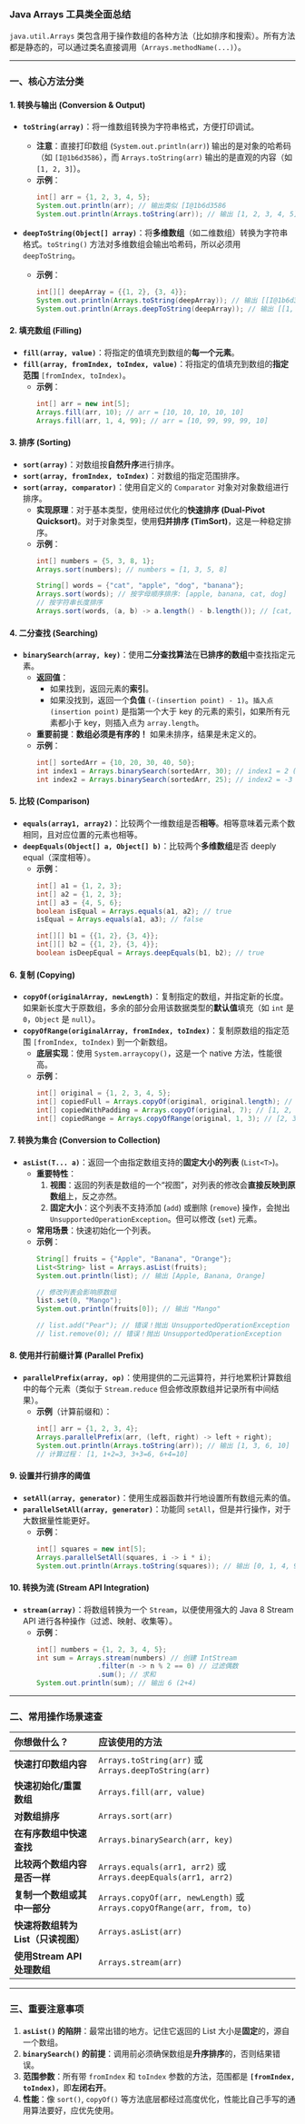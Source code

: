
### **Java Arrays 工具类全面总结**

`java.util.Arrays` 类包含用于操作数组的各种方法（比如排序和搜索）。所有方法都是静态的，可以通过类名直接调用（`Arrays.methodName(...)`）。

---

### **一、核心方法分类**

#### **1. 转换与输出 (Conversion & Output)**

*   **`toString(array)`**：将一维数组转换为字符串格式，方便打印调试。
    *   **注意**：直接打印数组 (`System.out.println(arr)`) 输出的是对象的哈希码（如 `[I@1b6d3586`），而 `Arrays.toString(arr)` 输出的是直观的内容（如 `[1, 2, 3]`）。
    *   **示例**：
        ```java
        int[] arr = {1, 2, 3, 4, 5};
        System.out.println(arr); // 输出类似 [I@1b6d3586
        System.out.println(Arrays.toString(arr)); // 输出 [1, 2, 3, 4, 5]
        ```

*   **`deepToString(Object[] array)`**：将**多维数组**（如二维数组）转换为字符串格式。`toString()` 方法对多维数组会输出哈希码，所以必须用 `deepToString`。
    *   **示例**：
        ```java
        int[][] deepArray = {{1, 2}, {3, 4}};
        System.out.println(Arrays.toString(deepArray)); // 输出 [[I@1b6d3586, [I@4554617c]
        System.out.println(Arrays.deepToString(deepArray)); // 输出 [[1, 2], [3, 4]]
        ```

#### **2. 填充数组 (Filling)**

*   **`fill(array, value)`**：将指定的值填充到数组的**每一个元素**。
*   **`fill(array, fromIndex, toIndex, value)`**：将指定的值填充到数组的**指定范围** `[fromIndex, toIndex)`。
    *   **示例**：
        ```java
        int[] arr = new int[5];
        Arrays.fill(arr, 10); // arr = [10, 10, 10, 10, 10]
        Arrays.fill(arr, 1, 4, 99); // arr = [10, 99, 99, 99, 10]
        ```

#### **3. 排序 (Sorting)**

*   **`sort(array)`**：对数组按**自然升序**进行排序。
*   **`sort(array, fromIndex, toIndex)`**：对数组的指定范围排序。
*   **`sort(array, comparator)`**：使用自定义的 `Comparator` 对象对对象数组进行排序。
    *   **实现原理**：对于基本类型，使用经过优化的**快速排序 (Dual-Pivot Quicksort)**。对于对象类型，使用**归并排序 (TimSort)**，这是一种稳定排序。
    *   **示例**：
        ```java
        int[] numbers = {5, 3, 8, 1};
        Arrays.sort(numbers); // numbers = [1, 3, 5, 8]

        String[] words = {"cat", "apple", "dog", "banana"};
        Arrays.sort(words); // 按字母顺序排序: [apple, banana, cat, dog]
        // 按字符串长度排序
        Arrays.sort(words, (a, b) -> a.length() - b.length()); // [cat, dog, apple, banana]
        ```

#### **4. 二分查找 (Searching)**

*   **`binarySearch(array, key)`**：使用**二分查找算法**在**已排序的数组**中查找指定元素。
    *   **返回值**：
        *   如果找到，返回元素的**索引**。
        *   如果没找到，返回一个**负值** `(-(insertion point) - 1)`。`插入点 (insertion point)` 是指第一个大于 key 的元素的索引，如果所有元素都小于 key，则插入点为 `array.length`。
    *   **重要前提**：**数组必须是有序的！** 如果未排序，结果是未定义的。
    *   **示例**：
        ```java
        int[] sortedArr = {10, 20, 30, 40, 50};
        int index1 = Arrays.binarySearch(sortedArr, 30); // index1 = 2 (找到)
        int index2 = Arrays.binarySearch(sortedArr, 25); // index2 = -3 (未找到。插入点应为 index=2, -(-2)-1 = -3)
        ```

#### **5. 比较 (Comparison)**

*   **`equals(array1, array2)`**：比较两个一维数组是否**相等**。相等意味着元素个数相同，且对应位置的元素也相等。
*   **`deepEquals(Object[] a, Object[] b)`**：比较两个**多维数组**是否 deeply equal（深度相等）。
    *   **示例**：
        ```java
        int[] a1 = {1, 2, 3};
        int[] a2 = {1, 2, 3};
        int[] a3 = {4, 5, 6};
        boolean isEqual = Arrays.equals(a1, a2); // true
        isEqual = Arrays.equals(a1, a3); // false

        int[][] b1 = {{1, 2}, {3, 4}};
        int[][] b2 = {{1, 2}, {3, 4}};
        boolean isDeepEqual = Arrays.deepEquals(b1, b2); // true
        ```

#### **6. 复制 (Copying)**

*   **`copyOf(originalArray, newLength)`**：复制指定的数组，并指定新的长度。如果新长度大于原数组，多余的部分会用该数据类型的**默认值**填充（如 `int` 是 `0`，`Object` 是 `null`）。
*   **`copyOfRange(originalArray, fromIndex, toIndex)`**：复制原数组的指定范围 `[fromIndex, toIndex)` 到一个新数组。
    *   **底层实现**：使用 `System.arraycopy()`，这是一个 native 方法，性能很高。
    *   **示例**：
        ```java
        int[] original = {1, 2, 3, 4, 5};
        int[] copiedFull = Arrays.copyOf(original, original.length); // [1, 2, 3, 4, 5]
        int[] copiedWithPadding = Arrays.copyOf(original, 7); // [1, 2, 3, 4, 5, 0, 0]
        int[] copiedRange = Arrays.copyOfRange(original, 1, 3); // [2, 3] (toIndex 是 exclusive)
        ```

#### **7. 转换为集合 (Conversion to Collection)**

*   **`asList(T... a)`**：返回一个由指定数组支持的**固定大小的列表** (`List<T>`)。
    *   **重要特性**：
        1.  **视图**：返回的列表是数组的一个“视图”，对列表的修改会**直接反映到原数组**上，反之亦然。
        2.  **固定大小**：这个列表不支持添加 (`add`) 或删除 (`remove`) 操作，会抛出 `UnsupportedOperationException`。但可以修改 (`set`) 元素。
    *   **常用场景**：快速初始化一个列表。
    *   **示例**：
        ```java
        String[] fruits = {"Apple", "Banana", "Orange"};
        List<String> list = Arrays.asList(fruits);
        System.out.println(list); // 输出 [Apple, Banana, Orange]

        // 修改列表会影响原数组
        list.set(0, "Mango");
        System.out.println(fruits[0]); // 输出 "Mango"

        // list.add("Pear"); // 错误！抛出 UnsupportedOperationException
        // list.remove(0); // 错误！抛出 UnsupportedOperationException
        ```

#### **8. 使用并行前缀计算 (Parallel Prefix)**

*   **`parallelPrefix(array, op)`**：使用提供的二元运算符，并行地累积计算数组中的每个元素（类似于 `Stream.reduce` 但会修改原数组并记录所有中间结果）。
    *   **示例**（计算前缀和）：
        ```java
        int[] arr = {1, 2, 3, 4};
        Arrays.parallelPrefix(arr, (left, right) -> left + right);
        System.out.println(Arrays.toString(arr)); // 输出 [1, 3, 6, 10]
        // 计算过程： [1, 1+2=3, 3+3=6, 6+4=10]
        ```

#### **9. 设置并行排序的阈值**

*   **`setAll(array, generator)`**：使用生成器函数并行地设置所有数组元素的值。
*   **`parallelSetAll(array, generator)`**：功能同 `setAll`，但是并行操作，对于大数据量性能更好。
    *   **示例**：
        ```java
        int[] squares = new int[5];
        Arrays.parallelSetAll(squares, i -> i * i);
        System.out.println(Arrays.toString(squares)); // 输出 [0, 1, 4, 9, 16]
        ```

#### **10. 转换为流 (Stream API Integration)**

*   **`stream(array)`**：将数组转换为一个 `Stream`，以便使用强大的 Java 8 Stream API 进行各种操作（过滤、映射、收集等）。
    *   **示例**：
        ```java
        int[] numbers = {1, 2, 3, 4, 5};
        int sum = Arrays.stream(numbers) // 创建 IntStream
                       .filter(n -> n % 2 == 0) // 过滤偶数
                       .sum(); // 求和
        System.out.println(sum); // 输出 6 (2+4)
        ```

---

### **二、常用操作场景速查**

| 你想做什么？ | 应该使用的方法 |
| :--- | :--- |
| **快速打印数组内容** | `Arrays.toString(arr)` 或 `Arrays.deepToString(arr)` |
| **快速初始化/重置数组** | `Arrays.fill(arr, value)` |
| **对数组排序** | `Arrays.sort(arr)` |
| **在有序数组中快速查找** | `Arrays.binarySearch(arr, key)` |
| **比较两个数组内容是否一样** | `Arrays.equals(arr1, arr2)` 或 `Arrays.deepEquals(arr1, arr2)` |
| **复制一个数组或其中一部分** | `Arrays.copyOf(arr, newLength)` 或 `Arrays.copyOfRange(arr, from, to)` |
| **快速将数组转为List（只读视图）** | `Arrays.asList(arr)` |
| **使用Stream API处理数组** | `Arrays.stream(arr)` |

---

### **三、重要注意事项**

1.  **`asList()` 的陷阱**：最常出错的地方。记住它返回的 List 大小是**固定**的，源自一个数组。
2.  **`binarySearch()` 的前提**：调用前必须确保数组是**升序排序**的，否则结果错误。
3.  **范围参数**：所有带 `fromIndex` 和 `toIndex` 参数的方法，范围都是 **`[fromIndex, toIndex)`**，即**左闭右开**。
4.  **性能**：像 `sort()`, `copyOf()` 等方法底层都经过高度优化，性能比自己手写的通用算法要好，应优先使用。